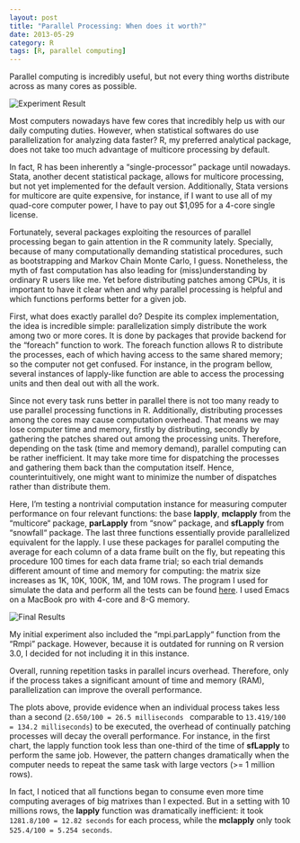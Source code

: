 ```yaml
---
layout: post
title: "Parallel Processing: When does it worth?"
date: 2013-05-29
category: R
tags: [R, parallel computing]
---
```


Parallel computing is incredibly useful, but not every thing worths distribute across as many cores as possible.

<!--more-->

![Experiment Result](/images/blog/2013/parallel.jpg)

Most computers nowadays have few cores that incredibly help us with our daily computing duties. However, when statistical softwares do use parallelization for analyzing data faster? R, my preferred analytical package, does not take too much advantage of multicore processing by default. 

In fact, R has been inherently a “single-processor” package until nowadays. Stata, another decent statistical package, allows for multicore processing, but not yet implemented for the default version. Additionally, Stata versions for multicore are quite expensive, for instance, if I want to use all of my quad-core computer power, I have to pay out $1,095 for a 4-core single license.

Fortunately, several packages exploiting the resources of parallel processing began to gain attention in the R community lately. Specially, because of many computationally demanding statistical procedures, such as bootstrapping and Markov Chain Monte Carlo, I guess. Nonetheless, the myth of fast computation has also leading for (miss)understanding by ordinary R users like me. Yet before distributing patches among CPUs, it is important to have it clear when and why parallel processing is helpful and which functions performs better for a given job.

First, what does exactly parallel do? Despite its complex implementation, the idea is incredible simple: parallelization simply distribute the work among two or more cores. It is done by packages that provide backend for the “foreach” function to work. The foreach function allows R to distribute the processes, each of which having access to the same shared memory; so the computer not get confused. For instance, in the program bellow, several instances of lapply-like function are able to access the processing units and then deal out with all the work.

Since not every task runs better in parallel there is not too many ready to use parallel processing functions in R. Additionally, distributing processes among the cores may cause computation overhead. That means we may lose computer time and memory, firstly by distributing, secondly by gathering the patches shared out among the processing units. Therefore, depending on the task (time and memory demand), parallel computing can be rather inefficient. It may take more time for dispatching the processes and gathering them back than the computation itself. Hence, counterintuitively, one might want to minimize the number of dispatches rather than distribute them.

Here, I’m testing a nontrivial computation instance for measuring computer performance on four relevant functions: the base **lapply**, **mclapply** from the “multicore“ package, **parLapply** from “snow” package, and **sfLapply** from “snowfall“ package. The last three functions essentially provide parallelized equivalent for the lapply. I use these packages for parallel computing the average for each column of a data frame built on the fly, but repeating this procedure 100 times for each data frame trial; so each trial demands different amount of time and memory for computing: the matrix size increases as 1K, 10K, 100K, 1M, and 10M rows. The program I used for simulate the data and perform all the tests can be found [here](https://gist.github.com/danielmarcelino/5668701). I used Emacs on a MacBook pro with 4-core and 8-G memory.

![Final Results](/images/blog/2013/parallelfinal.jpeg)

My initial experiment also included the “mpi.parLapply“ function from the “Rmpi” package. However, because it is outdated for running on R version 3.0, I decided for not including it in this instance.

Overall, running repetition tasks in parallel incurs overhead. Therefore, only if the process takes a significant amount of time and memory (RAM), parallelization can improve the overall performance. 

The plots above, provide evidence when an individual process takes less than a second (`2.650/100 = 26.5 milliseconds ` comparable to `13.419/100 = 134.2 milliseconds`) to be executed, the overhead of continually patching processes will decay the overall performance. For instance, in the first chart, the lapply function took less than one-third of the time of **sfLapply** to perform the same job. However, the pattern changes dramatically when the computer needs to repeat the same task with large vectors (>= 1 million rows). 

In fact, I noticed that all functions began to consume even more time computing  averages of big matrixes than I expected. But in a setting with 10 millions rows, the **lapply** function was dramatically inefficient: it took `1281.8/100 = 12.82 seconds` for each process, while the **mclapply** only took `525.4/100 = 5.254 seconds`.

